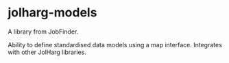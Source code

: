 # jolharg-models

A library from JobFinder.

Ability to define standardised data models using a map interface. Integrates with other JolHarg libraries.
